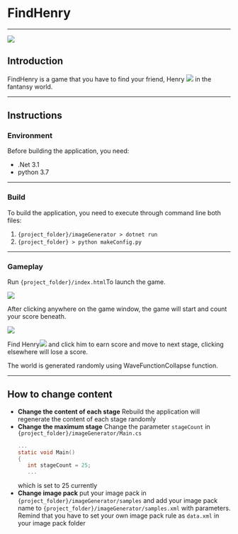 # FindHenry
---
![](https://i.imgur.com/YxyhIyQ.png)

## Introduction


FindHenry is a game that you have to find your friend, Henry
![](https://i.imgur.com/HnoXRiZ.png)
in the fantansy world. 

---

## Instructions
### Environment
Before building the application, you need:
 - .Net 3.1
 - python 3.7
----
### Build
To build the application, you need to execute through command line both files:
 1.  ```{project_folder}/imageGenerator > dotnet run ```
 3.  ```{project_folder} > python makeConfig.py```

----
### Gameplay
Run ```{project_folder}/index.html```To launch the game.

![](https://i.imgur.com/lPSLoth.png)

After clicking anywhere on the game window, the game will start and count your score beneath.

![](https://i.imgur.com/7UR5BlT.png)


Find Henry![](https://i.imgur.com/HnoXRiZ.png) and click him to earn score and move to next stage, clicking elsewhere will lose a score.

The world is generated randomly using WaveFunctionCollapse function.

----

## How to change content

 - **Change the content of each stage**
     Rebuild the application will regenerate the content of each stage randomly
 - **Change the maximum stage**
     Change the parameter ```stageCount``` in ```{project_folder}/imageGenerator/Main.cs```
     ```c sharp
     ...
     static void Main()
    {
        int stageCount = 25;
        ...
     ```
     which is set to 25 currently
 - **Change image pack**
    put your image pack in ```{project_folder}/imageGenerator/samples```
    and add your image pack name to  ```{project_folder}/imageGenerator/samples.xml``` with parameters.
    Remind that you have to set your own image pack rule as ```data.xml``` in your image pack folder

